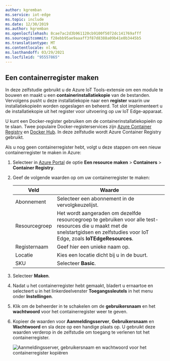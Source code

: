 ```yaml
---
author: kgremban
ms.service: iot-edge
ms.topic: include
ms.date: 12/30/2019
ms.author: kgremban
ms.openlocfilehash: 8cae7ac2d3b961120cb9100f5072dc141769afff
ms.sourcegitcommit: f28ebb95ae9aaaff3f87d8388a09b41e0b3445b5
ms.translationtype: MT
ms.contentlocale: nl-NL
ms.lasthandoff: 03/29/2021
ms.locfileid: "95557865"
---
```

## <a name="create-a-container-registry"></a>Een containerregister maken

In deze zelfstudie gebruikt u de Azure IoT Tools-extensie om een module te bouwen en maakt u een **containerinstallatiekopie** van de bestanden. Vervolgens pusht u deze installatiekopie naar een **register** waarin uw installatiekopieën worden opgeslagen en beheerd. Tot slot implementeert u de installatiekopie uit het register voor uitvoering op uw IoT Edge-apparaat.

U kunt een Docker-register gebruiken om de containerinstallatiekopieën op te slaan. Twee populaire Docker-registerservices zijn [Azure Container Registry](../articles/container-registry/index.yml) en [Docker Hub](https://docs.docker.com/docker-hub/repos/#viewing-repository-tags). In deze zelfstudie wordt Azure Container Registry gebruikt.

Als u nog geen containerregister hebt, volgt u deze stappen om een nieuw containerregister te maken in Azure:

1. Selecteer in [Azure Portal](https://portal.azure.com) de optie **Een resource maken** > **Containers** > **Container Registry**.

2. Geef de volgende waarden op om uw containerregister te maken:

   | Veld | Waarde |
   | ----- | ----- |
   | Abonnement | Selecteer een abonnement in de vervolgkeuzelijst. |
   | Resourcegroep | Het wordt aangeraden om dezelfde resourcegroep te gebruiken voor alle test-resources die u maakt met de snelstartgidsen en zelfstudies voor IoT Edge, zoals **IoTEdgeResources**. |
   | Registernaam | Geef hier een unieke naam op. |
   | Locatie | Kies een locatie dicht bij u in de buurt. |
   | SKU | Selecteer **Basic**. |

3. Selecteer **Maken**.

4. Nadat u het containerregister hebt gemaakt, bladert u ernaartoe en selecteert u in het linkerdeelvenster **Toegangssleutels** in het menu onder **Instellingen**. 

5. Klik om de beheerder in te schakelen om de **gebruikersnaam** en het **wachtwoord** voor het containerregister weer te geven.

6. Kopieer de waarden voor **Aanmeldingsserver**, **Gebruikersnaam** en **Wachtwoord** en sla deze op een handige plaats op. U gebruikt deze waarden verderop in de zelfstudie om toegang te verlenen tot het containerregister.

   ![Aanmeldingsserver, gebruikersnaam en wachtwoord voor het containerregister kopiëren](./media/iot-edge-create-container-registry/registry-access-key.png)